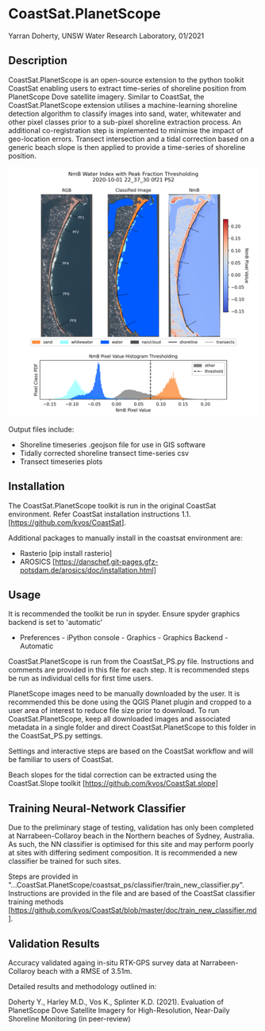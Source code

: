 # CoastSat.PlanetScope

Yarran Doherty, UNSW Water Research Laboratory, 01/2021

## **Description**

CoastSat.PlanetScope is an open-source extension to the python toolkit CoastSat enabling users to extract time-series of shoreline position from PlanetScope Dove satellite imagery. Similar to CoastSat, the CoastSat.PlanetScope extension utilises a machine-learning shoreline detection algorithm to classify images into sand, water, whitewater and other pixel classes prior to a sub-pixel shoreline extraction process. An additional co-registration step is implemented to minimise the impact of geo-location errors. Transect intersection and a tidal correction  based on a generic beach slope is then applied to provide a time-series of shoreline position. 

![](readme_files/extraction.png)

Output files include:
- Shoreline timeseries .geojson file for use in GIS software
- Tidally corrected shoreline transect time-series csv
- Transect timeseries plots

## **Installation**

The CoastSat.PlanetScope toolkit is run in the original CoastSat environment. Refer CoastSat installation instructions 1.1. [https://github.com/kvos/CoastSat]. 

Additional packages to manually install in the coastsat environment are:
- Rasterio [pip install rasterio]
- AROSICS [https://danschef.git-pages.gfz-potsdam.de/arosics/doc/installation.html]

## **Usage**

It is recommended the toolkit be run in spyder. Ensure spyder graphics backend is set to 'automatic'
- Preferences - iPython console - Graphics - Graphics Backend - Automatic

CoastSat.PlanetScope is run from the CoastSat_PS.py file. Instructions and comments are provided in this file for each step. It is recommended steps be run as individual cells for first time users. 

PlanetScope images need to be manually downloaded by the user. It is recommended this be done using the QGIS Planet plugin and cropped to a user area of interest to reduce file size prior to download. To run CoastSat.PlanetScope, keep all downloaded images and associated metadata in a single folder and direct CoastSat.PlanetScope to this folder in the CoastSat_PS.py settings.

Settings and interactive steps are based on the CoastSat workflow and will be familiar to users of CoastSat. 

Beach slopes for the tidal correction can be extracted using the CoastSat.Slope toolkit [https://github.com/kvos/CoastSat.slope]

## **Training Neural-Network Classifier**

Due to the preliminary stage of testing, validation has only been completed at Narrabeen-Collaroy beach in the Northern beaches of Sydney, Australia. As such, the NN classifier is optimised for this site and may perform poorly at sites with differing sediment composition. It is recommended a new classifier be trained for such sites. 

Steps are provided in "...CoastSat.PlanetScope/coastsat_ps/classifier/train_new_classifier.py". Instructions are provided in the file and are based of the CoastSat classifier training methods [https://github.com/kvos/CoastSat/blob/master/doc/train_new_classifier.md]. 


## **Validation Results**

Accuracy validated againg in-situ RTK-GPS survey data at Narrabeen-Collaroy beach with a RMSE of 3.51m. 

Detailed results and methodology outlined in:

Doherty Y., Harley M.D., Vos K., Splinter K.D. (2021). Evaluation of PlanetScope Dove Satellite Imagery for High-Resolution, Near-Daily Shoreline Monitoring (in peer-review)


